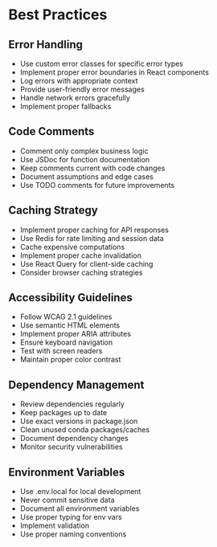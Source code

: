 # Best Practices

## Error Handling
- Use custom error classes for specific error types
- Implement proper error boundaries in React components
- Log errors with appropriate context
- Provide user-friendly error messages
- Handle network errors gracefully
- Implement proper fallbacks

## Code Comments
- Comment only complex business logic
- Use JSDoc for function documentation
- Keep comments current with code changes
- Document assumptions and edge cases
- Use TODO comments for future improvements

## Caching Strategy
- Implement proper caching for API responses
- Use Redis for rate limiting and session data
- Cache expensive computations
- Implement proper cache invalidation
- Use React Query for client-side caching
- Consider browser caching strategies

## Accessibility Guidelines
- Follow WCAG 2.1 guidelines
- Use semantic HTML elements
- Implement proper ARIA attributes
- Ensure keyboard navigation
- Test with screen readers
- Maintain proper color contrast

## Dependency Management
- Review dependencies regularly
- Keep packages up to date
- Use exact versions in package.json
- Clean unused conda packages/caches
- Document dependency changes
- Monitor security vulnerabilities

## Environment Variables
- Use .env.local for local development
- Never commit sensitive data
- Document all environment variables
- Use proper typing for env vars
- Implement validation
- Use proper naming conventions
